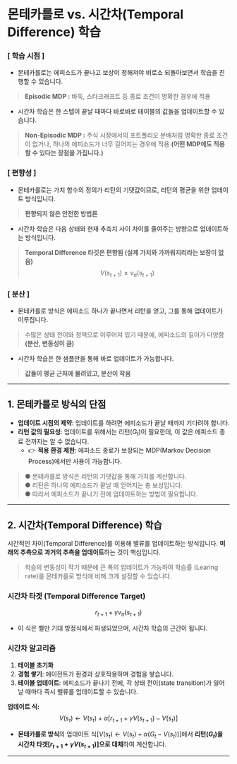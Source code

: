 # 몬테카를로 vs. 시간차(Temporal Difference) 학습

### [ 학습 시점 ]   
- 몬테카를로는 에피소드가 끝나고 보상이 정해져야 비로소 되돌아보면서 학습을 진행할 수 있습니다.   
> **Episodic MDP :** 바둑, 스타크래프트 등 종료 조건이 명확한 경우에 적용
- 시간차 학습은 한 스텝이 끝날 때마다 바로바로 테이블의 값들을 업데이트할 수 있습니다.   
> **Non-Episodic MDP :** 주식 시장에서의 포트폴리오 분배처럼 명확한 종료 조건이 없거나, 하나의 에피소드가 너무 길어지는 경우에 적용 **(어떤 MDP에도 적용할 수 있다는 장점을 가집니다.)**

### [ 편향성 ]
- 몬테카를로는 가치 함수의 정의가 리턴의 기댓값이므로, 리턴의 평균을 위한 업데이트 방식입니다.   
> **편향되지 않은 안전한 방법론**
- 시간차 학습은 다음 상태와 현재 추측치 사이 차이를 줄여주는 방향으로 업데이트하는 방식입니다.
> **Temporal Difference 타깃은 편향됨 (실제 가치와 가까워지리라는 보장이 없음)**$$V(s_{t+1}) \not= v_\pi (s_{t+1})$$

### [ 분산 ]
- 몬테카를로 방식은 에피소드 하나가 끝나면서 리턴을 얻고, 그를 통해 업데이트가 이루집니다.   
> 수많은 상태 전이와 정책으로 이루어져 있기 때문에, 에피소드의 길이가 다양함 **(분산, 변동성이 큼)**   
- 시간차 학습은 한 샘플만을 통해 바로 업데이트가 가능합니다.   
> **값들이 평균 근처에 몰려있고, 분산이 작음**

----
## 1. 몬테카를로 방식의 단점

* **업데이트 시점의 제약**: 업데이트를 하려면 에피소드가 끝날 때까지 기다려야 합니다.
* **리턴 값의 필요성**: 업데이트를 위해서는 리턴($G_t$)이 필요한데, 이 값은 에피소드 종료 전까지는 알 수 없습니다.
    * 👉 **적용 환경 제한**: 에피소드 종료가 보장되는 MDP(Markov Decision Process)에서만 사용이 가능합니다.

> ● 몬테카를로 방식은 리턴의 기댓값을 통해 가치를 계산합니다.\
● 리턴은 하나의 에피소드가 끝날 때 얻어지는 총 보상입니다.\
● 따라서 에피소드가 끝나기 전에 업데이트하는 방법이 필요합니다.

---

## 2. 시간차(Temporal Difference) 학습

시간적인 차이(Temporal Difference)를 이용해 밸류를 업데이트하는 방식입니다. **미래의 추측으로 과거의 추측을 업데이트**하는 것이 핵심입니다.

> 학습의 변동성이 작기 때문에 큰 폭의 업데이트가 가능하여 학습률 (Learing rate)를 몬테카를로 방식에 비해 크게 설정할 수 있습니다.

### 시간차 타겟 (Temporal Difference Target)

$$r_{t+1} + \gamma v_\pi (s_{t+1})$$

* 이 식은 벨만 기대 방정식에서 파생되었으며, 시간차 학습의 근간이 됩니다.

### 시간차 알고리즘

1.  **테이블 초기화**
2.  **경험 쌓기**: 에이전트가 환경과 상호작용하며 경험을 쌓습니다.
3.  **테이블 업데이트**: 에피소드가 끝나기 전에, 각 상태 전이(state transition)가 일어날 때마다 즉시 밸류를 업데이트할 수 있습니다.

**업데이트 식:**
$$V(s_t) \leftarrow V(s_t) + \alpha [r_{t+1} + \gamma V(s_{t+1}) - V(s_t)]$$

* **몬테카를로 방식**의 업데이트 식$[V(s_t) \leftarrow V(s_t) + \alpha (G_t - V(s_t))]$에서 **리턴$(G_t)$을** **시간차 타겟$[r_{t+1} + \gamma V(s_{t+1})]$으로 대체**하여 계산합니다.

---